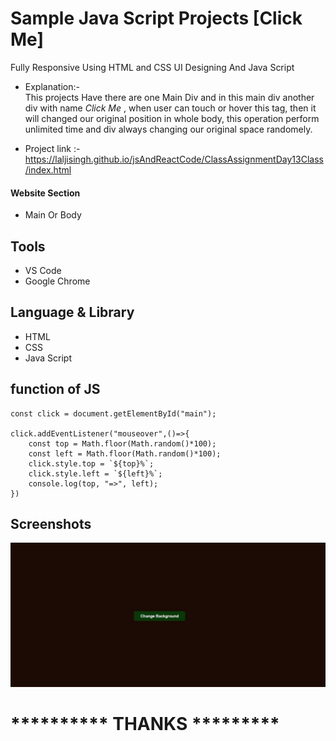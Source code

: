 # Sample Java Script Projects [Click Me]

Fully Responsive Using HTML and CSS UI Designing
And Java Script


      
- Explanation:-  
This projects Have there are one Main Div and in this main div another div with name *Click Me* , when user can touch or hover this tag, then it will changed our original position in whole body, this operation perform unlimited time and div always changing our original space randomely.

- Project link :-  https://laljisingh.github.io/jsAndReactCode/ClassAssignmentDay13Class/index.html


#### Website Section
* Main Or Body
## Tools
- VS Code
- Google Chrome
## Language & Library
- HTML
- CSS
- Java Script
## function of JS
```
const click = document.getElementById("main");

click.addEventListener("mouseover",()=>{
    const top = Math.floor(Math.random()*100);
    const left = Math.floor(Math.random()*100);
    click.style.top = `${top}%`;
    click.style.left = `${left}%`;
    console.log(top, "=>", left);
})

```


   

## Screenshots

 ![App Screenshot](https://raw.githubusercontent.com/laljisingh/jsAndReactCode/main/colorChangeBackground/Capture.JPG)


# ********** **THANKS** *********